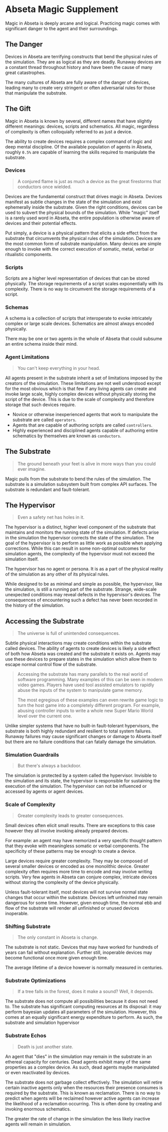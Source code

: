 # Abseta Magic Supplement

Magic in Abseta is deeply arcane and logical. Practicing magic comes with significant danger to the agent and their
surroundings.

## The Danger

Devices in Abseta are terrifying constructs that bend the physical rules of the simulation. They are as logical as they
are deadly. Runaway devices are a constant thread throughout history and have been the cause of many great catastrophes.

The many cultures of Abseta are fully aware of the danger of devices, leading many to create very stringent or often
adversarial rules for those that manipulate the substrate.

## The Gift

Magic in Abseta is known by several, different names that have slightly different meanings: devices, scripts and
schematics. All magic, regardless of complexity is often colloquially referred to as just a device.

The ability to create devices requires a complex command of logic and deep mental discipline. Of the available
population of agents in Abseta, roughly `0.5%` are capable of learning the skills required to manipulate the substrate.

### Devices

> A conjured flame is just as much a device as the great firestorms that conductors once wielded.

Devices are the fundamental construct that drives magic in Abseta. Devices manifest as subtle changes in the state of
the simulation and exist ephemerally inside the substrate. Given the right conditions, devices can be used to subvert
the physical bounds of the simulation. While "magic" itself is a rarely used word in Abseta, the entire population is
otherwise aware of devices and their potential effects.

Put simply, a device is a physical pattern that elicits a side effect from the substrate that circumvents the physical
rules of the simulation. Devices are the most common form of substrate manipulation. Many devices are simple enough to
invoke with the correct execution of somatic, metal, verbal or ritualistic components.

### Scripts

Scripts are a higher level representation of devices that can be stored physically. The storage requirements of a script
scales exponentially with its complexity. There is no way to circumvent the storage requirements of a script.

### Schemas

A schema is a collection of scripts that interoperate to evoke intricately complex or large scale devices. Schematics
are almost always encoded physically.

There may be one or two agents in the whole of Abseta that could subsume an entire schema inside their mind.

### Agent Limitations

> You can't keep everything in your head.

All agents present in the substrate inherit a set of limitations imposed by the creators of the simulation. These
limitations are not well understood except for the most obvious which is that few if any living agents can create and
invoke large scale, highly complex devices without physically storing the script of the device. This is due to the
scale of complexity and therefore storage that such devices require.

* Novice or otherwise inexperienced agents that work to manipulate the substrate are called `operators`.
* Agents that are capable of authoring scripts are called `controllers`.
* Highly experienced and disciplined agents capable of authoring entire schematics by themselves are known
  as `conductors`.

## The Substrate

> The ground beneath your feet is alive in more ways than you could ever imagine.

Magic pulls from the substrate to bend the rules of the simulation. The substrate is a simulation subsystem built from
complex API surfaces. The substrate is redundant and fault-tolerant.

## The Hypervisor

> Even a safety net has holes in it.

The hypervisor is a distinct, higher level component of the substrate that maintains and monitors the running state of
the simulation. If defects arise in the simulation the hypervisor corrects the state of the simulation. The goal of the
hypervisor is to perform as little work as possible when applying corrections. While this can result in some
non-optimal outcomes for simulation agents, the complexity of the hypervisor must not exceed the simulation itself.

The hypervisor has no agent or persona. It is as a part of the physical reality of the simulation as any other of its
physical rules.

While designed to be as minimal and simple as possible, the hypervisor, like the simulation, is still a running part of
the substrate. Strange, wide-scale unexpected conditions may reveal defects in the hypervisor's devices. The
consequences of encountering such a defect has never been recorded in the history of the simulation.

## Accessing the Substrate

> The universe is full of unintended consequences.

Subtle physical interactions may create conditions within the substrate called devices. The ability of agents to create
devices is likely a side effect of both how Abseta was created and the substrate it exists on. Agents may use these
devices to prepare states in the simulation which allow them to escape normal control flow of the substrate.

> Accessing the substrate has many parallels to the real world of software programming. Many examples of this can be
> seen in modern video games. Players have used tool assisted emulators to rapidly abuse the inputs of the system to
> manipulate game memory.
>
> The most egregious of these examples can even rewrite game logic to turn the host game into a completely different
> program. For example, abusing controller inputs to write a whole new Super Mario World level over the current one.

Unlike simpler systems that have no built-in fault-tolerant hypervisors, the substrate is both highly redundant and
resilient to total system failures. Runaway failures may cause significant changes or damage to Abseta itself but there
are no failure conditions that can fatally damage the simulation.

### Simulation Guardrails

> But there's always a backdoor.

The simulation is protected by a system called the hypervisor. Invisible to the simulation and its state, the hypervisor
is responsible for sustaining the execution of the simulation. The hypervisor can not be influenced or accessed by
agents or agent devices.

### Scale of Complexity

> Greater complexity leads to greater consequences.

Small devices often elicit small results. There are exceptions to this case however they all involve invoking already
prepared devices.

For example: an agent may have memorized a very specific thought pattern that they evoke with meaningless somatic or
verbal components. The specificity of these patterns may be enough to create a device.

Large devices require greater complexity. They may be composed of several smaller devices or encoded as one monolithic
device. Greater complexity often requires more time to encode and may involve writing scripts. Very few agents in Abseta
can conjure complex, intricate devices without storing the complexity of the device physically.

Unless fault-tolerant itself, most devices will not survive normal state changes that occur within the substrate.
Devices left unfinished may remain dangerous for some time. However, given enough time, the normal ebb and flow of the
substrate will render all unfinished or unused devices inoperable.

### Shifting Substrate

> The only constant in Abseta is change.

The substrate is not static. Devices that may have worked for hundreds of years can fail without explanation. Further
still, inoperable devices may become functional once more given enough time.

The average lifetime of a device however is normally measured in centuries.

### Substrate Optimizations

> If a tree falls in the forest, does it make a sound? Well, it depends.

The substrate does not compute all possibilities because it does not need to. The substrate has significant computing
resources at its disposal: it may perform bayesian updates all parameters of the simulation. However, this comes at an
equally significant energy expenditure to perform. As such, the substrate and simulation hypervisor

### Substrate Echos

> Death is just another state.

An agent that "dies" in the simulation may remain in the substrate in an ethereal capacity for centuries. Dead agents
exhibit many of the same properties as a complex device. As such, dead agents maybe manipulated or even reactivated by
devices.

The substrate does not garbage collect effectively. The simulation will retire certain inactive agents only when the
resources their presence consumes is required by the substrate. This is known as reclamation. There is no way to predict
when agents will be reclaimed however active agents can increase the likelihood of a reclamation occurring. This is
often done by creating and invoking enormous schematics.

The greater the rate of change in the simulation the less likely inactive agents will remain in simulation.


